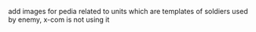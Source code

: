add images for pedia related to units which are templates of soldiers used by enemy, x-com is not using it